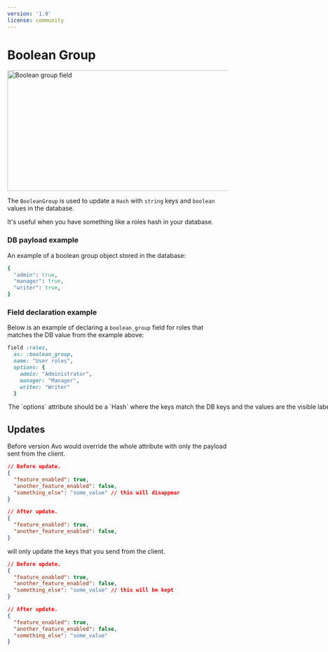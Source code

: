 ```yaml
---
version: '1.0'
license: community
---
```


# Boolean Group

<Image src="/assets/img/fields/boolean-group.jpg" width="645" height="275" alt="Boolean group field" />

The `BooleanGroup` is used to update a `Hash` with `string` keys and `boolean` values in the database.

It's useful when you have something like a roles hash in your database.

### DB payload example
An example of a boolean group object stored in the database:

```ruby
{
  "admin": true,
  "manager": true,
  "writer": true,
}
```

### Field declaration example
Below is an example of declaring a `boolean_group` field for roles that matches the DB value from the example above:

```ruby
field :roles,
  as: :boolean_group,
  name: "User roles",
  options: {
    admin: "Administrator",
    manager: "Manager",
    writer: "Writer"
  }
```



<Option name="`options`">
The `options` attribute should be a `Hash` where the keys match the DB keys and the values are the visible labels.

#### Default value

Empty `Hash`.

```ruby
{}
```

#### Computed options

You may need to compute the options dynamically for your `BooleanGroup` field. You can use a lambda for this, which provides access to the `record`, `resource`, `view`, and `field` properties where you can pull data off.

```ruby{5-9}
# app/avo/resources/project.rb
class Avo::Resources::Project < Avo::BaseResource
  field :features,
    as: :boolean_group,
    options: -> do
      record.features.each_with_object({}) do |feature, hash|
        hash[feature.id] = feature.name.humanize
      end
    end
end
```

The output value must be a hash as described above.

</Option>


## Updates

Before version <Version version="3.7.0" /> Avo would override the whole attribute with only the payload sent from the client.

```json
// Before update.
{
  "feature_enabled": true,
  "another_feature_enabled": false,
  "something_else": "some_value" // this will disappear
}

// After update.
{
  "feature_enabled": true,
  "another_feature_enabled": false,
}
```

<VersionReq version="3.7.0" /> will only update the keys that you send from the client.

```json
// Before update.
{
  "feature_enabled": true,
  "another_feature_enabled": false,
  "something_else": "some_value" // this will be kept
}

// After update.
{
  "feature_enabled": true,
  "another_feature_enabled": false,
  "something_else": "some_value"
}
```
